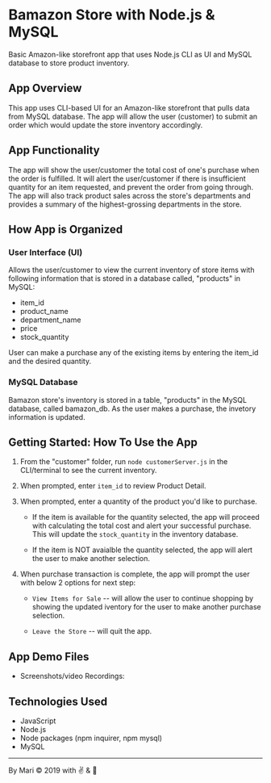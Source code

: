 # Bamazon Store with Node.js & MySQL
Basic Amazon-like storefront app that uses Node.js CLI as UI and MySQL database to store product inventory. 

## App Overview
This app uses CLI-based UI for an Amazon-like storefront that pulls data from MySQL database. The app will allow the user (customer) to submit an order which would update the store inventory accordingly.

## App Functionality
The app will show the user/customer the total cost of one's purchase when the order is fulfilled.  It will alert the user/customer if there is insufficient quantity for an item requested, and prevent the order from going through. The app will also track product sales across the store's departments and provides a summary of the highest-grossing departments in the store.

## How App is Organized

  ### User Interface (UI)
  Allows the user/customer to view the current inventory of store items with following information that is stored in a database called, "products" in MySQL:
   * item_id
   * product_name
   * department_name
   * price
   * stock_quantity

  User can make a purchase any of the existing items by entering the item_id and the desired quantity.

  ### MySQL Database
  Bamazon store's inventory is stored in a table, "products" in the MySQL database, called bamazon_db.  As the user makes a purchase, the invetory information is updated.

## Getting Started: How To Use the App
1. From the "customer" folder, run `node customerServer.js` in the CLI/terminal to see the current inventory.
2. When prompted, enter `item_id` to review Product Detail.
3. When prompted, enter a quantity of the product you'd like to purchase.

    * If the item is available for the quantity selected, the app will proceed with calculating the total cost and alert your successful purchase.  This will update the `stock_quantity` in the inventory database.

    * If the item is NOT avaialble the quantity selected, the app will alert the user to make another selection.

4. When purchase transaction is complete, the app will prompt the user with below 2 options for next step:
    * `View Items for Sale` -- will allow the user to continue shopping by showing the updated iventory for the user to make another purchase selection.
    
    * `Leave the Store` -- will quit the app.

## App Demo Files
* Screenshots/video Recordings:

## Technologies Used
  * JavaScript
  * Node.js
  * Node packages (npm inquirer, npm mysql)
  * MySQL

 
---

By Mari &copy; 2019
with :v:  &  :green_heart:
